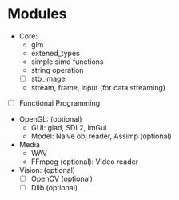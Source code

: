 # Modules
- Core:
    - glm
    - extened_types
    - simple simd functions
    - string operation
    - [ ] stb_image
    - stream, frame, input (for data streaming)
- [ ] Functional Programming
- OpenGL: (optional)
    - GUI: glad, SDL2, ImGui
    - Model: Naive obj reader, Assimp (optional)
- Media
    - WAV
    - FFmpeg (optional): Video reader
- Vision: (optional)
    - [ ] OpenCV    (optional)
    - [ ] Dlib      (optional)
